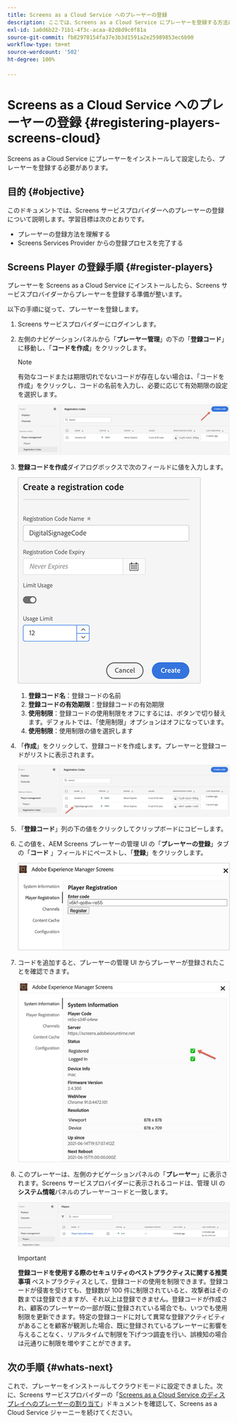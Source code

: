 ```yaml
---
title: Screens as a Cloud Service へのプレーヤーの登録
description: ここでは、Screens as a Cloud Service にプレーヤーを登録する方法について説明します。
exl-id: 1a0d6b22-71b1-4f3c-acaa-82d8d9c0f81a
source-git-commit: fb82970154fa37e3b3d1591a2e25989853ec6b90
workflow-type: tm+mt
source-wordcount: '502'
ht-degree: 100%

---
```


# Screens as a Cloud Service へのプレーヤーの登録 {#registering-players-screens-cloud}

Screens as a Cloud Service にプレーヤーをインストールして設定したら、プレーヤーを登録する必要があります。

## 目的 {#objective}

このドキュメントでは、Screens サービスプロバイダーへのプレーヤーの登録について説明します。学習目標は次のとおりです。

* プレーヤーの登録方法を理解する
* Screens Services Provider からの登録プロセスを完了する

## Screens Player の登録手順 {#register-players}

プレーヤーを Screens as a Cloud Service にインストールしたら、Screens サービスプロバイダーからプレーヤーを登録する準備が整います。

以下の手順に従って、プレーヤーを登録します。

1. Screens サービスプロバイダーにログインします。

1. 左側のナビゲーションパネルから「**プレーヤー管理**」の下の「**登録コード**」に移動し、「**コードを作成**」をクリックします。

   >[!NOTE]
   >有効なコードまたは期限切れでないコードが存在しない場合は、「コードを作成」をクリックし、コードの名前を入力し、必要に応じて有効期限の設定を選択します。

   ![画像](/help/screens-cloud/assets/player/register-player1.png)

1. **登録コードを作成**&#x200B;ダイアログボックスで次のフィールドに値を入力します。

   ![画像](/help/screens-cloud/assets/player/register-player2.png)

   1. **登録コード名**：登録コードの名前
   1. **登録コードの有効期限**：登録録コードの有効期限
   1. **使用制限**：登録コードの使用制限をオフにするには、ボタンで切り替えます。デフォルトでは、「使用制限」オプションはオフになっています。
   1. **使用制限**：使用制限の値を選択します

1. 「**作成**」をクリックして、登録コードを作成します。プレーヤーと登録コードがリストに表示されます。

   ![画像](/help/screens-cloud/assets/player/register-player3.png)

1. 「**登録コード**」列の下の値をクリックしてクリップボードにコピーします。

1. この値を、AEM Screens プレーヤーの管理 UI の「**プレーヤーの登録**」タブの「**コード** 」フィールドにペーストし、「**登録**」をクリックします。

   ![画像](/help/screens-cloud/assets/player/register-player4.png)


1. コードを追加すると、プレーヤーの管理 UI からプレーヤーが登録されたことを確認できます。

   ![画像](/help/screens-cloud/assets/player/register-player5.png)

1. このプレーヤーは、左側のナビゲーションパネルの「**プレーヤー**」に表示されます。Screens サービスプロバイダーに表示されるコードは、管理 UI の&#x200B;**システム情報**&#x200B;パネルのプレーヤーコードと一致します。

   ![画像](/help/screens-cloud/assets/player/register-player6.png)

   >[!IMPORTANT]
   >**登録コードを使用する際のセキュリティのベストプラクティスに関する推奨事項**
   >ベストプラクティスとして、登録コードの使用を制限できます。登録コードが侵害を受けても、登録数が 100 件に制限されていると、攻撃者はその数までは登録できますが、それ以上は登録できません。登録コードが作成され、顧客のプレーヤーの一部が既に登録されている場合でも、いつでも使用制限を更新できます。特定の登録コードに対して異常な登録アクティビティがあることを顧客が観測した場合、既に登録されているプレーヤーに影響を与えることなく、リアルタイムで制限を下げつつ調査を行い、誤検知の場合は元通りに制限を増やすことができます。


## 次の手順 {#whats-next}

これで、プレーヤーをインストールしてクラウドモードに設定できました。次に、Screens サービスプロバイダーの「[Screens as a Cloud Service のディスプレイへのプレーヤーの割り当て](/help/screens-cloud/managing-players-registration/assigning-player-display.md)」ドキュメントを確認して、Screens as a Cloud Service ジャーニーを続けてください。
